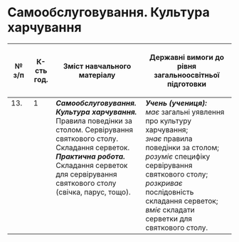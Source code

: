 # Самообслуговування. Культура харчування

<table>
<thead>
  <tr>
    <th width="10%" align="center"><p>№ з/п</p></td>
    <th width="10%" align="center"><p>К-сть год.</p></td>
    <th width="40%" align="center"><p>Зміст навчального матеріалу</p></td>
    <th width="60%" align="center"><p>Державні вимоги до рівня загальноосвітньої підготовки</p></td>
  </tr>
</thead>
<tbody>
  <tr>
    <td width="10%" style="vertical-align:top !important;">
13.</td>
    <td width="10%" style="vertical-align:top !important;">
1</td>
    <td width="40%" style="vertical-align:top !important;">
<b><i>Самообслуговування. Культура харчування.</i></b>  Правила поведінки за столом. Сервірування святкового столу. Складання серветок. <br>
<b><i>Практична робота.</i></b> <br>
Складання серветок для сервірування святкового столу (свічка, парус, тощо).<br>
</td>
    <td width="60%" style="vertical-align:top !important;">
<i><b>Учень (учениця):</b></i><br>
<i>має</i> загальні уявлення про культуру харчування;<br>
<i>знає</i> правила поведінки за столом;<br>
<i>розуміє</i>  специфіку сервірування святкового столу;<br>
<i>розкриває</i> послідовність складання серветок;<br>
<i>вміє</i> складати серветки для святкового столу.<br>
</td>
  </tr>
</tbody>
</table>